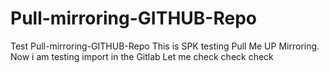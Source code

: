 # Pull-mirroring-GITHUB-Repo
Test Pull-mirroring-GITHUB-Repo
This is SPK testing Pull Me UP Mirroring.
Now i am testing import in the Gitlab
Let me check check check
